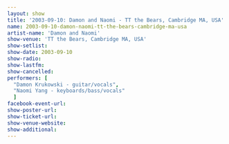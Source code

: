 ```yaml
---
layout: show
title: '2003-09-10: Damon and Naomi - TT the Bears, Cambridge MA, USA'
name: 2003-09-10-damon-naomi-tt-the-bears-cambridge-ma-usa
artist-name: 'Damon and Naomi'
show-venue: 'TT the Bears, Cambridge MA, USA'
show-setlist: 
show-date: 2003-09-10
show-radio: 
show-lastfm: 
show-cancelled: 
performers: [
  "Damon Krukowski - guitar/vocals",
  "Naomi Yang - keyboards/bass/vocals"
  ]
facebook-event-url: 
show-poster-url: 
show-ticket-url: 
show-venue-website: 
show-additional: 
---
```


